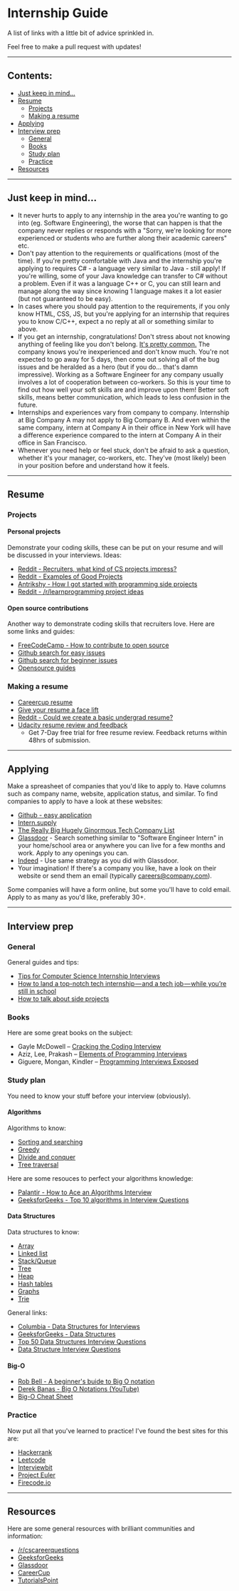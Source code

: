 # Internship Guide
A list of links with a little bit of advice sprinkled in.

Feel free to make a pull request with updates!
***
## Contents:
* [Just keep in mind...](#just-keep-in-mind)
* [Resume](#resume)
    * [Projects](#projects)
    * [Making a resume](#making-a-resume)
* [Applying](#applying)
* [Interview prep](#interview-prep)
    * [General](#general)
    * [Books](#books)
    * [Study plan](#study-plan)
    * [Practice](#practice)
* [Resources](#resources)
***
## __Just keep in mind__...
* It never hurts to apply to any internship in the area you're wanting to go into (eg. Software Engineering), the worse that can happen is that the company never replies or responds with a "Sorry, we're looking for more experienced or students who are further along their academic careers" etc.
* Don't pay attention to the requirements or qualifications (most of the time). If you're pretty comfortable with Java and the internship you're applying to requires C# - a language very similar to Java - still apply! If you're willing, some of your Java knowledge can transfer to C# without a problem. Even if it was a language C++ or C, you can still learn and manage along the way since knowing 1 language makes it a lot easier (but not guaranteed to be easy).
* In cases where you should pay attention to the requirements, if you only know HTML, CSS, JS, but you're applying for an internship that requires you to know C/C++, expect a no reply at all or something similar to above.
* If you get an internship, congratulations! Don't stress about not knowing anything of feeling like you don't belong. [It's pretty common.](https://blog.valbonne-consulting.com/2014/08/16/the-imposter-syndrome-in-software-development/) The company knows you're inexperienced and don't know much. You're not expected to go away for 5 days, then come out solving all of the bug issues and be heralded as a hero (but if you do... that's damn impressive). Working as a Software Engineer for any company usually involves a lot of cooperation between co-workers. So this is your time to find out how well your soft skills are and improve upon them! Better soft skills, means better communication, which leads to less confusion in the future.
* Internships and experiences vary from company to company. Internship at Big Company A may not apply to Big Company B. And even within the same company, intern at Company A in their office in New York will have a difference experience compared to the intern at Company A in their office in San Francisco.
* Whenever you need help or feel stuck, don't be afraid to ask a question, whether it's your manager, co-workers, etc. They've (most likely) been in your position before and understand how it feels. 

***
## Resume
### __Projects__
#### Personal projects
Demonstrate your coding skills, these can be put on your resume and will be discussed in your interviews.
Ideas:
* [Reddit - Recruiters, what kind of CS projects impress?](https://www.reddit.com/r/cscareerquestions/comments/586lbg/recruiters_what_kind_of_cs_projects_impress/)
* [Reddit - Examples of Good Projects](https://www.reddit.com/r/cscareerquestions/comments/5vycbw/examples_of_good_projects/)
* [Antrikshy - How I got started with programming side projects](http://antrikshy.com/blog/how-i-got-started-with-programming-side-projects)
* [Reddit - /r/learnprogramming project ideas](https://www.reddit.com/r/learnprogramming/wiki/faq#wiki_where_can_i_find_practice_exercises_and_project_ideas.3F)
#### Open source contributions
Another way to demonstrate coding skills that recruiters love. Here are some links and guides:
* [FreeCodeCamp - How to contribute to open source](https://github.com/freeCodeCamp/how-to-contribute-to-open-source)
* [Github search for easy issues](https://github.com/search?utf8=%E2%9C%93&q=is%3Aissue+is%3Aopen+label%3Aeasy)
* [Github search for beginner issues](https://github.com/search?utf8=%E2%9C%93&q=is%3Aissue+is%3Aopen+label%3Abeginner)
* [Opensource guides](https://opensource.guide/how-to-contribute/)

### __Making a resume__
* [Careercup resume](https://www.careercup.com/resume)
* [Give your resume a face lift](http://www.lifeclever.com/give-your-resume-a-face-lift/)
* [Reddit - Could we create a basic undergrad resume?](https://www.reddit.com/r/cscareerquestions/comments/25u0eo/could_we_create_a_basic_undergrad_resume/)
* [Udacity resume review and feedback](https://career-resource-center.udacity.com/resume)
   * Get 7-Day free trial for free resume review. Feedback returns within 48hrs of submission.

***
## Applying
Make a spreasheet of companies that you'd like to apply to. Have columns such as company name, website, application status, and similar. To find companies to apply to have a look at these  websites:
* [Github - easy application](https://github.com/j-delaney/easy-application)
* [Intern.supply](http://www.intern.supply/)
* [The Really Big Hugely Ginormous Tech Company List](https://docs.google.com/spreadsheets/d/1QOYYS_1fN7eO8rTBHYLv1tQ1dMPeqgIKbIE6CP-yFzg/edit#gid=1368926779)
* [Glassdoor](https://www.glassdoor.com/index.htm#) - Search something similar to "Software Engineer Intern" in your home/school area or anywhere you can live for a few months and work. Apply to any openings you can.
* [Indeed](https://www.indeed.com/) - Use same strategy as you did with Glassdoor.
* Your imagination! If there's a company you like, have a look on their website or send them an email (typically careers@company.com).

Some companies will have a form online, but some you'll have to cold email. Apply to as many as you'd like, preferably 30+.
***
## Interview prep
### General
General guides and tips:
* [Tips for Computer Science Internship Interviews](http://louisrli.github.io/blog/2014/01/18/tips-for-computer-science-internship-interviews/)
* [How to land a top-notch tech internship — and a tech job — while you’re still in school](https://medium.freecodecamp.org/how-to-land-a-top-notch-tech-job-as-a-student-5c97fec82f3d)
* [How to talk about side projects](https://medium.freecodecamp.com/how-to-talk-about-your-side-projects-18b96f192817#.egwz2u3jl)

### __Books__
Here are some great books on the subject:
* Gayle McDowell – [Cracking the Coding Interview](https://www.amazon.com/Cracking-Coding-Interview-Programming-Questions/dp/0984782850)
* Aziz, Lee, Prakash – [Elements of Programming Interviews](https://www.amazon.com/dp/1479274836/)
* Giguere, Mongan, Kindler – [Programming Interviews Exposed](https://www.amazon.com/Programming-Interviews-Exposed-Secrets-Landing/dp/1118261364)

### __Study plan__
You need to know your stuff before your interview (obviously).
#### Algorithms
Algorithms to know:
* [Sorting and searching](http://epaperpress.com/sortsearch/download/sortsearch.pdf)
* [Greedy](https://en.wikipedia.org/wiki/Greedy_algorithm)
* [Divide and conquer](https://en.wikipedia.org/wiki/Divide_and_conquer_algorithm)
* [Tree traversal](http://www.geeksforgeeks.org/tree-traversals-inorder-preorder-and-postorder/)

Here are some resouces to perfect your algorithms knowledge:
* [Palantir - How to Ace an Algorithms Interview](https://www.palantir.com/2011/09/how-to-ace-an-algorithms-interview/)
* [GeeksforGeeks - Top 10 algorithms in Interview Questions](http://www.geeksforgeeks.org/top-10-algorithms-in-interview-questions/)

#### Data Structures
Data structures to know:
* [Array](https://www.tutorialspoint.com/data_structures_algorithms/array_data_structure.htm)
* [Linked list](http://www.geeksforgeeks.org/linked-list-set-1-introduction/)
* [Stack/Queue](https://www.cs.cmu.edu/~adamchik/15-121/lectures/Stacks%20and%20Queues/Stacks%20and%20Queues.html)
* [Tree](http://www.cs.cmu.edu/~clo/www/CMU/DataStructures/Lessons/lesson4_1.htm)
* [Heap](http://www.geeksforgeeks.org/binary-heap/)
* [Hash tables](https://www.hackerearth.com/practice/data-structures/hash-tables/basics-of-hash-tables/tutorial/)
* [Graphs](https://en.wikibooks.org/wiki/Data_Structures/Graphs)
* [Trie](https://www.toptal.com/java/the-trie-a-neglected-data-structure)

General links:
* [Columbia - Data Structures for Interviews](http://www.columbia.edu/~jxz2101/)
* [GeeksforGeeks - Data Structures](http://www.geeksforgeeks.org/data-structures/)
* [Top 50 Data Structures Interview Questions](https://career.guru99.com/top-50-data-structure-interview-questions/)
* [Data Structure Interview Questions](https://www.interviewbit.com/data-structure-interview-questions/)

#### Big-O
* [Rob Bell - A beginner's buide to Big O notation](https://rob-bell.net/2009/06/a-beginners-guide-to-big-o-notation/)
* [Derek Banas - Big O Notations (YouTube)](https://www.youtube.com/watch?v=V6mKVRU1evU)
* [Big-O Cheat Sheet](http://bigocheatsheet.com/)

### __Practice__
Now put all that you've learned to practice! I've found the best sites for this are:
* [Hackerrank](https://www.hackerrank.com/ "Hackerrank")
* [Leetcode](https://leetcode.com/ "Leetcode")
* [Interviewbit](https://www.interviewbit.com/ "Interviewbit")
* [Project Euler](https://projecteuler.net/ "Project Euler")
* [Firecode.io](https://www.firecode.io "Firecode")

***

## Resources
Here are some general resources with brilliant communities and information:
* [/r/cscareerquestions](https://www.reddit.com/r/cscareerquestions/)
* [GeeksforGeeks](http://www.geeksforgeeks.org/)
* [Glassdoor](https://www.glassdoor.co.uk/)
* [CareerCup](https://careercup.com/page)
* [TutorialsPoint](https://www.tutorialspoint.com/data_structures_algorithms/)


